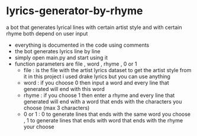 # lyrics-generator-by-rhyme
a bot that generates lyrical lines with certain artist style and with certain rhyme both depend on user input 
* everything is documented in the code using comments 
* the bot generates lyrics line by line 
* simply open main.py and start using it 
* function parameters are file , word , rhyme , 0 or 1
   - file : is the file with the artist lyrics dataset to get the artist style from it in this project i used drake lyrics but you can use anything
   - word : if you choose 0 then input a word and every line that generated will end with this word 
   - rhyme : if you choose 1 then enter a rhyme and every line that generated will end with a word that ends with the characters you choose (max 3 characters)
   - 0 or 1 : 0 to generate lines that ends with the same word you choose , 1 to generate lines that ends with word that ends with the rhyme your choose 

